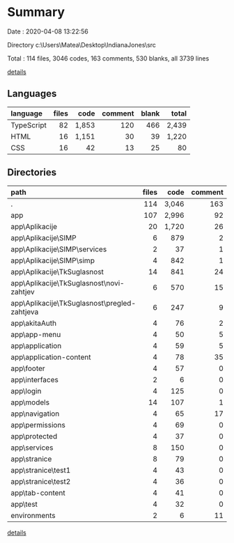 # Summary

Date : 2020-04-08 13:22:56

Directory c:\Users\Matea\Desktop\IndianaJones\src

Total : 114 files,  3046 codes, 163 comments, 530 blanks, all 3739 lines

[details](details.md)

## Languages
| language | files | code | comment | blank | total |
| :--- | ---: | ---: | ---: | ---: | ---: |
| TypeScript | 82 | 1,853 | 120 | 466 | 2,439 |
| HTML | 16 | 1,151 | 30 | 39 | 1,220 |
| CSS | 16 | 42 | 13 | 25 | 80 |

## Directories
| path | files | code | comment | blank | total |
| :--- | ---: | ---: | ---: | ---: | ---: |
| . | 114 | 3,046 | 163 | 530 | 3,739 |
| app | 107 | 2,996 | 92 | 504 | 3,592 |
| app\Aplikacije | 20 | 1,720 | 26 | 159 | 1,905 |
| app\Aplikacije\SIMP | 6 | 879 | 2 | 52 | 933 |
| app\Aplikacije\SIMP\services | 2 | 37 | 1 | 14 | 52 |
| app\Aplikacije\SIMP\simp | 4 | 842 | 1 | 38 | 881 |
| app\Aplikacije\TkSuglasnost | 14 | 841 | 24 | 107 | 972 |
| app\Aplikacije\TkSuglasnost\novi-zahtjev | 6 | 570 | 15 | 60 | 645 |
| app\Aplikacije\TkSuglasnost\pregled-zahtjeva | 6 | 247 | 9 | 37 | 293 |
| app\akitaAuth | 4 | 76 | 2 | 25 | 103 |
| app\app-menu | 4 | 50 | 5 | 15 | 70 |
| app\application | 4 | 59 | 5 | 19 | 83 |
| app\application-content | 4 | 78 | 35 | 25 | 138 |
| app\footer | 4 | 57 | 0 | 17 | 74 |
| app\interfaces | 2 | 6 | 0 | 2 | 8 |
| app\login | 4 | 125 | 0 | 19 | 144 |
| app\models | 14 | 107 | 1 | 34 | 142 |
| app\navigation | 4 | 65 | 17 | 16 | 98 |
| app\permissions | 4 | 69 | 0 | 21 | 90 |
| app\protected | 4 | 37 | 0 | 14 | 51 |
| app\services | 8 | 150 | 0 | 46 | 196 |
| app\stranice | 8 | 79 | 0 | 26 | 105 |
| app\stranice\test1 | 4 | 43 | 0 | 13 | 56 |
| app\stranice\test2 | 4 | 36 | 0 | 13 | 49 |
| app\tab-content | 4 | 41 | 0 | 14 | 55 |
| app\test | 4 | 32 | 0 | 13 | 45 |
| environments | 2 | 6 | 11 | 4 | 21 |

[details](details.md)